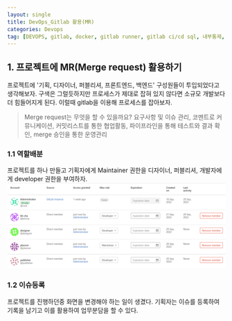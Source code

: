 ```yaml
---
layout: single
title: DevOps_Gitlab 활용(MR)
categories: Devops
tag: [DEVOPS, gitlab, docker, gitlab runner, gitlab ci/cd sql, 내부통제, SQL, gitlab mr]
---
```


## 1. 프로젝트에 MR(Merge request) 활용하기
프로젝트에 '기획, 디자이너, 퍼블리셔, 프론트엔드, 백엔드' 구성원들이 투입되었다고 생각해보자. 구색은 그럴듯하지만 프로세스가 
제대로 잡혀 있지 않다면 소규모 개발보다 더 힘들어지게 된다. 이럴때 gitlab을 이용해 프로세스를 잡아보자.

> Merge request는 무엇을 할 수 있을까요?
요구사항 및 이슈 관리, 코멘트로 커뮤니케이션, 커밋리스트를 통한 협업활동, 파이프라인을 통해 테스트와 결과 확인, merge 승인을 통한 운영관리

### 1.1 역할배분
프로젝트를 하나 만들고 기획자에게 Maintainer 권한을 디자이너, 퍼블리셔, 개발자에게 developer 권한을 부여하자.
<img src="../devops/images/img_36.png" /> 

### 1.2 이슈등록
프로젝트를 진행하던중 화면을 변경해야 하는 일이 생겼다. 기획자는 이슈를 등록하여 기록을 남기고 이를 활용하여 업무분담을 할 수 있다.

